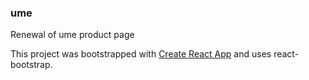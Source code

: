### ume

Renewal of ume product page

This project was bootstrapped with [Create React App](https://github.com/facebook/create-react-app) and uses react-bootstrap.